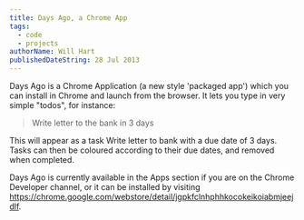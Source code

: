 ```yaml
---
title: Days Ago, a Chrome App
tags:
  - code
  - projects
authorName: Will Hart
publishedDateString: 28 Jul 2013
---
```


Days Ago is a Chrome Application (a new style 'packaged app') which you can
install in Chrome and launch from the browser. It lets you type in very simple
"todos", for instance:

> Write letter to the bank in 3 days

This will appear as a task Write letter to bank with a due date of 3 days. Tasks
can then be coloured according to their due dates, and removed when completed.

Days Ago is currently available in the Apps section if you are on the Chrome
Developer channel, or it can be installed by visiting
https://chrome.google.com/webstore/detail/jgpkfclnhphhkocokeikoiabmjeejdlf.
